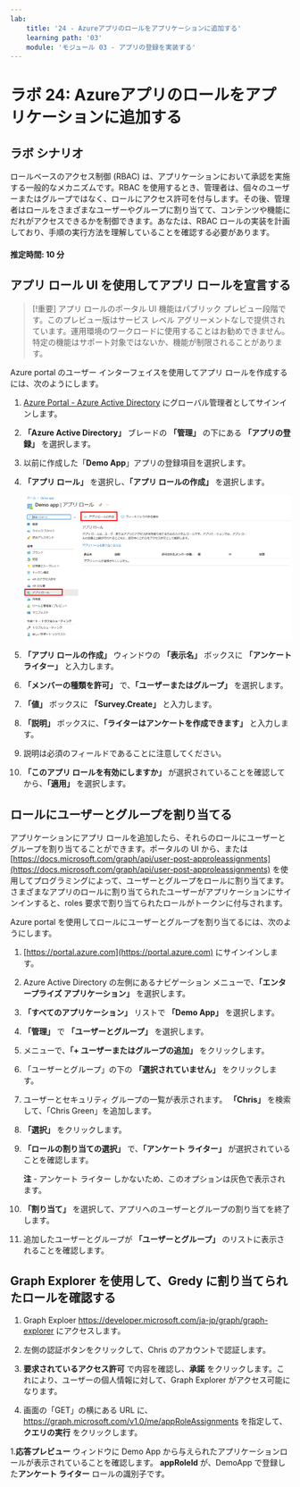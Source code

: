 ```yaml
---
lab:
    title: '24 - Azureアプリのロールをアプリケーションに追加する'
    learning path: '03'
    module: 'モジュール 03 - アプリの登録を実装する'
---
```


# ラボ 24: Azureアプリのロールをアプリケーションに追加する

## ラボ シナリオ

ロールベースのアクセス制御 (RBAC) は、アプリケーションにおいて承認を実施する一般的なメカニズムです。RBAC を使用するとき、管理者は、個々のユーザーまたはグループではなく、ロールにアクセス許可を付与します。その後、管理者はロールをさまざまなユーザーやグループに割り当てて、コンテンツや機能にだれがアクセスできるかを制御できます。あなたは、RBAC ロールの実装を計画しており、手順の実行方法を理解していることを確認する必要があります。

#### 推定時間: 10 分

## アプリ ロール UI を使用してアプリ ロールを宣言する

>[!重要]
>アプリ ロールのポータル UI 機能はパブリック プレビュー段階です。このプレビュー版はサービス レベル アグリーメントなしで提供されています。運用環境のワークロードに使用することはお勧めできません。特定の機能はサポート対象ではないか、機能が制限されることがあります。

Azure portal のユーザー インターフェイスを使用してアプリ ロールを作成するには、次のようにします。

1. [Azure Portal - Azure Active Directory]( https://portal.azure.com/#blade/Microsoft_AAD_IAM/ActiveDirectoryMenuBlade/Overview) にグローバル管理者としてサインインします。

3. **「Azure Active Directory」** ブレードの **「管理」** の下にある **「アプリの登録」** を選択します。

4. 以前に作成した「**Demo App**」アプリの登録項目を選択します。

5. **「アプリ ロール」** を選択し、**「アプリ ロールの作成」** を選択します。

    ![アプリ ロールの作成が強調表示されているアプリ ロールを示す画面イメージ](./media/lp3-mod3-app-roles-create-app-role.png)

6. **「アプリ ロールの作成」** ウィンドウの **「表示名」** ボックスに **「アンケート ライター」** と入力します。

7. **「メンバーの種類を許可」** で、**「ユーザーまたはグループ」** を選択します。

8. **「値」** ボックスに **「Survey.Create」** と入力します。

9. **「説明」** ボックスに、**「ライターはアンケートを作成できます」** と入力します。

10. 説明は必須のフィールドであることに注意してください。

11. **「このアプリ ロールを有効にしますか」** が選択されていることを確認してから、**「適用」** を選択します。

## ロールにユーザーとグループを割り当てる

アプリケーションにアプリ ロールを追加したら、それらのロールにユーザーとグループを割り当てることができます。ポータルの UI から、または [https://docs.microsoft.com/graph/api/user-post-approleassignments](https://docs.microsoft.com/graph/api/user-post-approleassignments) を使用してプログラミングによって、ユーザーとグループをロールに割り当てます。さまざまなアプリのロールに割り当てられたユーザーがアプリケーションにサインインすると、roles 要求で割り当てられたロールがトークンに付与されます。

Azure portal を使用してロールにユーザーとグループを割り当てるには、次のようにします。

1. [https://portal.azure.com](https://portal.azure.com) にサインインします。

2. Azure Active Directory の左側にあるナビゲーション メニューで、**「エンタープライズ アプリケーション」** を選択します。

3. **「すべてのアプリケーション」** リストで **「Demo App」** を選択します。

5. **「管理」** で **「ユーザーとグループ」** を選択します。

6. メニューで、**「+ ユーザーまたはグループの追加」** をクリックします。

7. 「ユーザーとグループ」の下の **「選択されていません」** をクリックします。

8. ユーザーとセキュリティ グループの一覧が表示されます。 **「Chris」** を検索して、「Chris Green」を追加します。

9. **「選択」** をクリックします。

10. **「ロールの割り当ての選択」** で、**「アンケート ライター」** が選択されていることを確認します。

    **注** - アンケート ライター しかないため、このオプションは灰色で表示されます。

11. **「割り当て」** を選択して、アプリへのユーザーとグループの割り当てを終了します。

12. 追加したユーザーとグループが **「ユーザーとグループ」** のリストに表示されることを確認します。

## Graph Explorer を使用して、Gredy に割り当てられたロールを確認する

1. Graph Exploer https://developer.microsoft.com/ja-jp/graph/graph-explorer にアクセスします。

1. 左側の認証ボタンをクリックして、Chris のアカウントで認証します。

1. **要求されているアクセス許可** で内容を確認し、**承諾** をクリックします。これにより、ユーザーの個人情報に対して、Graph Explorer がアクセス可能になります。

1. 画面の「GET」の横にある URL に、https://graph.microsoft.com/v1.0/me/appRoleAssignments を指定して、**クエリの実行** をクリックします。

1.**応答プレビュー** ウィンドウに Demo App から与えられたアプリケーションロールが表示されていることを確認します。 **appRoleId** が、DemoApp で登録した**アンケート ライター** ロールの識別子です。





